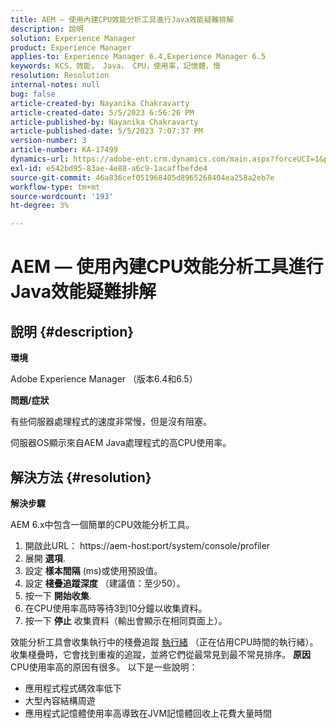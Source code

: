 ```yaml
---
title: AEM — 使用內建CPU效能分析工具進行Java效能疑難排解
description: 說明
solution: Experience Manager
product: Experience Manager
applies-to: Experience Manager 6.4,Experience Manager 6.5
keywords: KCS，效能， Java， CPU，使用率，記憶體，慢
resolution: Resolution
internal-notes: null
bug: false
article-created-by: Nayanika Chakravarty
article-created-date: 5/5/2023 6:56:26 PM
article-published-by: Nayanika Chakravarty
article-published-date: 5/5/2023 7:07:37 PM
version-number: 3
article-number: KA-17499
dynamics-url: https://adobe-ent.crm.dynamics.com/main.aspx?forceUCI=1&pagetype=entityrecord&etn=knowledgearticle&id=c0334588-76eb-ed11-a7c6-6045bd006704
exl-id: e542bd95-83ae-4e88-a6c9-1acaffbefde4
source-git-commit: 46a836cef051968405d8965268404ea258a2eb7e
workflow-type: tm+mt
source-wordcount: '193'
ht-degree: 3%

---
```


# AEM — 使用內建CPU效能分析工具進行Java效能疑難排解

## 說明 {#description}


<b>環境</b>

Adobe Experience Manager （版本6.4和6.5）

<b>問題/症狀</b>

有些伺服器處理程式的速度非常慢，但是沒有阻塞。

伺服器OS顯示來自AEM Java處理程式的高CPU使用率。


## 解決方法 {#resolution}


<b>解決步驟</b>

AEM 6.x中包含一個簡單的CPU效能分析工具。

1. 開啟此URL： https://aem-host:port/system/console/profiler
2. 展開 <b>選項</b>.
3. 設定 <b>樣本間隔</b> (ms)或使用預設值。
4. 設定 <b>棧疊追蹤深度</b> （建議值：至少50）。
5. 按一下 <b>開始收集</b>.
6. 在CPU使用率高時等待3到10分鐘以收集資料。
7. 按一下 <b>停止</b> 收集資料（輸出會顯示在相同頁面上）。


效能分析工具會收集執行中的棧疊追蹤 [執行緒](https://docs.oracle.com/javase/tutorial/essential/concurrency/threads.html) （正在佔用CPU時間的執行緒）。 收集棧疊時，它會找到重複的追蹤，並將它們從最常見到最不常見排序。
<b>原因</b>
CPU使用率高的原因有很多。 以下是一些說明：

- 應用程式程式碼效率低下
- 大型內容結構周遊
- 應用程式記憶體使用率高導致在JVM記憶體回收上花費大量時間
